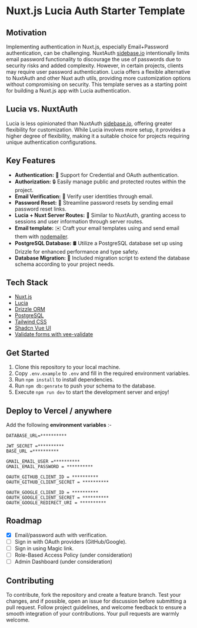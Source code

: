 # Nuxt.js Lucia Auth Starter Template

## Motivation

Implementing authentication in Nuxt.js, especially Email+Password authentication, can be challenging. NuxtAuth [sidebase.io](https://auth.sidebase.io/) intentionally limits email password functionality to discourage the use of passwords due to security risks and added complexity. However, in certain projects, clients may require user password authentication. Lucia offers a flexible alternative to NuxtAuth and other Nuxt auth utils, providing more customization options without compromising on security. This template serves as a starting point for building a Nuxt.js app with Lucia authentication.

## Lucia vs. NuxtAuth

Lucia is less opinionated than NuxtAuth [sidebase.io](https://auth.sidebase.io/), offering greater flexibility for customization. While Lucia involves more setup, it provides a higher degree of flexibility, making it a suitable choice for projects requiring unique authentication configurations.

## Key Features

- **Authentication:** 💼 Support for Credential and OAuth authentication.
- **Authorization:** 🔒 Easily manage public and protected routes within the project.
- **Email Verification:** 📧 Verify user identities through email.
- **Password Reset:** 🔑 Streamline password resets by sending email password reset links.
- **Lucia + Nuxt Server Routes:** 🔄 Similar to NuxtAuth, granting access to sessions and user information through server routes.
- **Email template:** ✉️ Craft your email templates using and send email them with [nodemailer](https://nodemailer.com/).
- **PostgreSQL Database:** 🛢️ Utilize a PostgreSQL database set up using Drizzle for enhanced performance and type safety.
- **Database Migration:** 🚀 Included migration script to extend the database schema according to your project needs.

## Tech Stack

- [Nuxt.js](https://nextjs.org)
- [Lucia](https://lucia-auth.com/)
- [Drizzle ORM](https://orm.drizzle.team/)
- [PostgreSQL](https://www.postgresql.org/)
- [Tailwind CSS](https://tailwindcss.com)
- [Shadcn Vue UI](https://www.shadcn-vue.com/)
- [Validate forms with vee-validate](https://vee-validate.logaretm.com/v4/)

## Get Started

1. Clone this repository to your local machine.
2. Copy `.env.example` to `.env` and fill in the required environment variables.
3. Run `npm install` to install dependencies.
4. Run `npm db:genrate` to push your schema to the database.
5. Execute `npm run dev` to start the development server and enjoy!

## Deploy to Vercel / anywhere

Add the following **environment variables** :-

```env
DATABASE_URL=**********

JWT_SECRET =**********
BASE_URL =**********

GMAIL_EMAIL_USER =**********
GMAIL_EMAIL_PASSWORD = **********

OAUTH_GITHUB_CLIENT_ID = **********
OAUTH_GITHUB_CLIENT_SECRET = **********

OAUTH_GOOGLE_CLIENT_ID = **********
OAUTH_GOOGLE_CLIENT_SECRET = **********
OAUTH_GOOGLE_REDIRECT_URI = **********
```

## Roadmap

- [x] Email/password auth with verification.
- [ ] Sign in with OAuth providers (GitHub/Google).
- [ ] Sign in using Magic link.
- [ ] Role-Based Access Policy (under consideration)
- [ ] Admin Dashboard (under consideration)

## Contributing

To contribute, fork the repository and create a feature branch. Test your changes, and if possible, open an issue for discussion before submitting a pull request. Follow project guidelines, and welcome feedback to ensure a smooth integration of your contributions. Your pull requests are warmly welcome.
